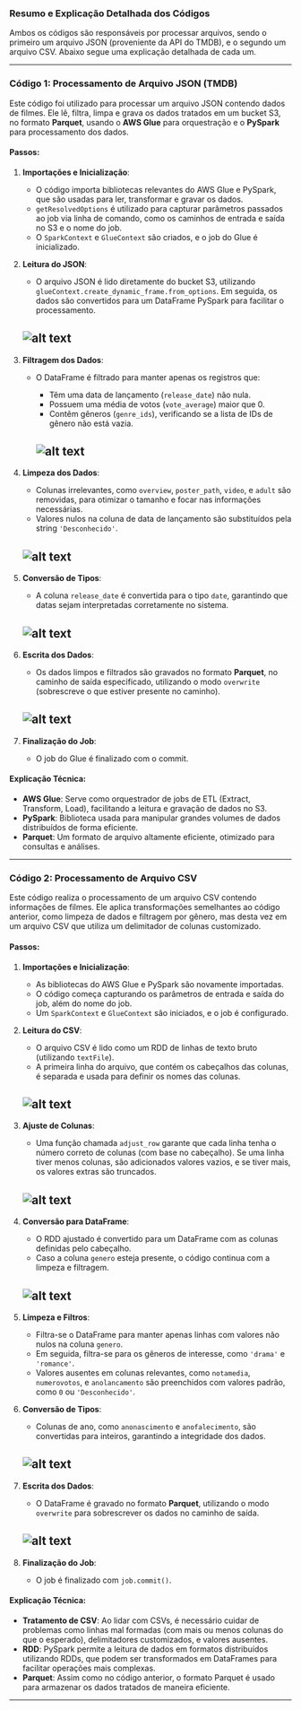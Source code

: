 ### Resumo e Explicação Detalhada dos Códigos

Ambos os códigos são responsáveis por processar arquivos, sendo o primeiro um arquivo JSON (proveniente da API do TMDB), e o segundo um arquivo CSV. Abaixo segue uma explicação detalhada de cada um.

---

### **Código 1: Processamento de Arquivo JSON (TMDB)**

Este código foi utilizado para processar um arquivo JSON contendo dados de filmes. Ele lê, filtra, limpa e grava os dados tratados em um bucket S3, no formato **Parquet**, usando o **AWS Glue** para orquestração e o **PySpark** para processamento dos dados.

#### Passos:

1. **Importações e Inicialização**:
    
    - O código importa bibliotecas relevantes do AWS Glue e PySpark, que são usadas para ler, transformar e gravar os dados.
    - `getResolvedOptions` é utilizado para capturar parâmetros passados ao job via linha de comando, como os caminhos de entrada e saída no S3 e o nome do job.
    - O `SparkContext` e `GlueContext` são criados, e o job do Glue é inicializado.
2. **Leitura do JSON**:
    
    - O arquivo JSON é lido diretamente do bucket S3, utilizando `glueContext.create_dynamic_frame.from_options`. Em seguida, os dados são convertidos para um DataFrame PySpark para facilitar o processamento.

    ![alt text](image-5.png)
    --------------
3. **Filtragem dos Dados**:
    
    - O DataFrame é filtrado para manter apenas os registros que:
        - Têm uma data de lançamento (`release_date`) não nula.
        - Possuem uma média de votos (`vote_average`) maior que 0.
        - Contêm gêneros (`genre_ids`), verificando se a lista de IDs de gênero não está vazia.

        ![alt text](image-6.png)
        ------------
4. **Limpeza dos Dados**:
    
    - Colunas irrelevantes, como `overview`, `poster_path`, `video`, e `adult` são removidas, para otimizar o tamanho e focar nas informações necessárias.
    - Valores nulos na coluna de data de lançamento são substituídos pela string `'Desconhecido'`.

    ![alt text](image-7.png)
    -----------------
5. **Conversão de Tipos**:
    
    - A coluna `release_date` é convertida para o tipo `date`, garantindo que datas sejam interpretadas corretamente no sistema.

    ![alt text](image-8.png)
    ------------------
6. **Escrita dos Dados**:
    
    - Os dados limpos e filtrados são gravados no formato **Parquet**, no caminho de saída especificado, utilizando o modo `overwrite` (sobrescreve o que estiver presente no caminho).

    ![alt text](image-9.png)
    ------------------
7. **Finalização do Job**:
    
    - O job do Glue é finalizado com o commit.

#### Explicação Técnica:

- **AWS Glue**: Serve como orquestrador de jobs de ETL (Extract, Transform, Load), facilitando a leitura e gravação de dados no S3.
- **PySpark**: Biblioteca usada para manipular grandes volumes de dados distribuídos de forma eficiente.
- **Parquet**: Um formato de arquivo altamente eficiente, otimizado para consultas e análises.

---

### **Código 2: Processamento de Arquivo CSV**

Este código realiza o processamento de um arquivo CSV contendo informações de filmes. Ele aplica transformações semelhantes ao código anterior, como limpeza de dados e filtragem por gênero, mas desta vez em um arquivo CSV que utiliza um delimitador de colunas customizado.

#### Passos:

1. **Importações e Inicialização**:
    
    - As bibliotecas do AWS Glue e PySpark são novamente importadas.
    - O código começa capturando os parâmetros de entrada e saída do job, além do nome do job.
    - Um `SparkContext` e `GlueContext` são iniciados, e o job é configurado.
2. **Leitura do CSV**:
    
    - O arquivo CSV é lido como um RDD de linhas de texto bruto (utilizando `textFile`).
    - A primeira linha do arquivo, que contém os cabeçalhos das colunas, é separada e usada para definir os nomes das colunas.
    
    ![alt text](image.png)
    ---------------
    
3. **Ajuste de Colunas**:
    
    - Uma função chamada `adjust_row` garante que cada linha tenha o número correto de colunas (com base no cabeçalho). Se uma linha tiver menos colunas, são adicionados valores vazios, e se tiver mais, os valores extras são truncados.

    ![alt text](image-1.png)
    ----------------
4. **Conversão para DataFrame**:
    
    - O RDD ajustado é convertido para um DataFrame com as colunas definidas pelo cabeçalho.
    - Caso a coluna `genero` esteja presente, o código continua com a limpeza e filtragem.

    ![alt text](image-2.png)
    ----------------
5. **Limpeza e Filtros**:
    
    - Filtra-se o DataFrame para manter apenas linhas com valores não nulos na coluna `genero`.
    - Em seguida, filtra-se para os gêneros de interesse, como `'drama'` e `'romance'`.
    - Valores ausentes em colunas relevantes, como `notamedia`, `numerovotos`, e `anolancamento` são preenchidos com valores padrão, como `0` ou `'Desconhecido'`.
6. **Conversão de Tipos**:
    
    - Colunas de ano, como `anonascimento` e `anofalecimento`, são convertidas para inteiros, garantindo a integridade dos dados.

    ![alt text](image-3.png)
    ----------------
7. **Escrita dos Dados**:
    
    - O DataFrame é gravado no formato **Parquet**, utilizando o modo `overwrite` para sobrescrever os dados no caminho de saída.

    ![alt text](image-4.png)
    ----------------
8. **Finalização do Job**:
    
    - O job é finalizado com `job.commit()`.

#### Explicação Técnica:

- **Tratamento de CSV**: Ao lidar com CSVs, é necessário cuidar de problemas como linhas mal formadas (com mais ou menos colunas do que o esperado), delimitadores customizados, e valores ausentes.
- **RDD**: PySpark permite a leitura de dados em formatos distribuídos utilizando RDDs, que podem ser transformados em DataFrames para facilitar operações mais complexas.
- **Parquet**: Assim como no código anterior, o formato Parquet é usado para armazenar os dados tratados de maneira eficiente.

---

